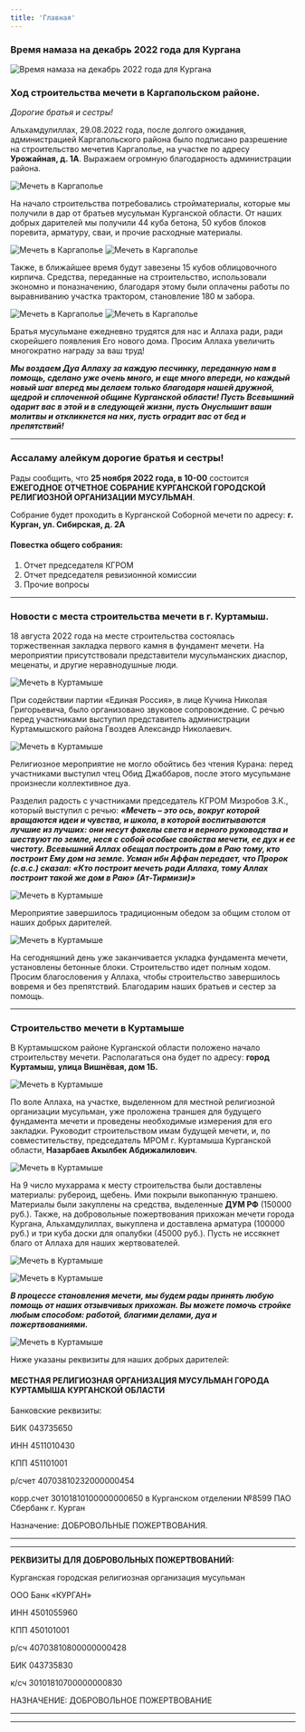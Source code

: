 ```yaml
---
title: 'Главная'
---
```


### Время намаза на декабрь 2022 года для Кургана

![Время намаза на декабрь 2022 года для Кургана](./index/12.22.jpg)


### Ход строительства мечети в Каргапольском районе.

*Дорогие братья и сестры!*

Альхамдулиллах, 29.08.2022 года, после долгого ожидания, администрацией Каргапольского района было подписано разрешение на строительство мечетив Каргаполье, на участке 
по адресу **Урожайная, д. 1А**. Выражаем огромную благодарность администрации района.

![Мечеть в Каргаполье](./index/проект-куртамыш.jpg)

На начало строительства потребовались стройматериалы, которые мы получили в дар от братьев мусульман Курганской области. От наших добрых дарителей мы получили  44 куба бетона, 50 кубов блоков поревита, арматуру, сваи, и прочие расходные материалы. 

![Мечеть в Каргаполье](./index/основа-куртамыш.jpg)
![Мечеть в Каргаполье](./index/опалубка-куртамыш.jpg)

Также, в ближайшее время будут завезены 15 кубов облицовочного кирпича.
Средства, переданные на строительство, использовали экономно и поназначению, благодаря этому были оплачены работы по выравниванию участка трактором, становление 180 м 
забора.

![Мечеть в Каргаполье](./index/фундамент-куртамыш.jpg)
![Мечеть в Каргаполье](./index/материалы-куртамыш.jpg)


Братья мусульмане ежедневно трудятся для нас и Аллаха ради, ради скорейшего появления Его нового дома. Просим Аллаха увеличить многократно награду за ваш труд!

***Мы воздаем Дуа Аллаху за каждую песчинку, переданную нам в помощь, сделано уже очень много, и еще много впереди, но каждый новый шаг вперед мы делаем только 
благодаря нашей дружной, щедрой и сплоченной общине Курганской области! Пусть Всевышний одарит вас в этой и в следующей жизни, пусть Онуслышит ваши молитвы и 
откликнется на них, пусть оградит вас от бед и препятствий!***

---
### Ассаламу алейкум дорогие братья и сестры!

Рады сообщить, что **25 ноября 2022 года, в 10-00** состоится **ЕЖЕГОДНОЕ ОТЧЕТНОЕ СОБРАНИЕ КУРГАНСКОЙ ГОРОДСКОЙ РЕЛИГИОЗНОЙ ОРГАНИЗАЦИИ МУСУЛЬМАН**.

Собрание будет проходить в Курганской Соборной мечети по адресу: **г. Курган, ул. Сибирская, д. 2А**

#### Повестка общего собрания:

1) Отчет председателя КГРОМ
2) Отчет председателя ревизионной комиссии
3) Прочие вопросы

---

### Новости с места строительства мечети в г. Куртамыш.

18 августа 2022 года на месте строительства состоялась торжественная закладка первого камня в фундамент мечети. На мероприятии присутствовали представители 
мусульманских диаспор, меценаты, и другие неравнодушные люди. 

![Мечеть в Куртамыше](./index/открытие.jpg)

При содействии партии «Единая Россия», в лице Кучина Николая Григорьевича, было организовано звуковое сопровождение. С речью перед участниками выступил представитель 
администрации Куртамышского района Гвоздев Александр Николаевич.

![Мечеть в Куртамыше](./index/депутат.jpg)

Религиозное мероприятие не могло обойтись без чтения Курана: перед участниками выступил чтец Обид Джаббаров, после этого мусульмане произнесли коллективное дуа. 

Разделил радость с участниками председатель КГРОМ Мизробов З.К., который выступил с речью: ***«Мечеть – это ось, вокруг которой вращаются идеи и чувства, и школа, в 
которой воспитываются лучшие из лучших: они несут факелы света и верного руководства и шествуют по земле, неся с собой особые свойства мечети, ее дух и ее чистоту. 
Всевышний Аллах обещал построить дом в Раю тому, кто построит Ему дом на земле. Усман ибн Аффан передает, что Пророк (с.а.с.) сказал: «Кто построит мечеть ради Аллаха, 
тому Аллах построит такой же дом в Раю» (Ат-Тирмизи)»***

![Мечеть в Куртамыше](./index/зиедали.jpg)

Мероприятие завершилось традиционным обедом за общим столом от наших добрых дарителей.

![Мечеть в Куртамыше](./index/обед.jpg)

На сегодняшний день уже заканчивается укладка фундамента мечети, установлены бетонные блоки. Строительство идет полным ходом. Просим благословения у Аллаха, чтобы
строительство завершилось вовремя и без препятствий. Благодарим наших братьев и сестер за помощь.

---



### Строительство мечети в Куртамыше

В Куртамышском районе Курганской области положено начало строительству мечети. Располагаться она будет по адресу: **город Куртамыш, улица Вишнёвая, дом 1Б.** 

![Мечеть в Куртамыше](./index/траншея.jpg)

По воле Аллаха, на участке, выделенном для местной религиозной организации мусульман, уже проложена траншея для будущего фундамента мечети и проведены необходимые измерения для его закладки. Руководит строительством имам будущей мечети, и, по совместительству, председатель МРОМ г. Куртамыша Курганской области, **Назарбаев Акылбек Абдижалилович**.

![Мечеть в Куртамыше](./index/материалы.jpg)

На 9 число мухаррама к месту строительства были доставлены материалы: рубероид, щебень. Ими покрыли выкопанную траншею. Материалы были закуплены на средства, выделенные **ДУМ РФ** (150000 руб.). Также, на добровольные пожертвования прихожан мечети города Кургана, Альхамдулиллах, выкуплена и доставлена арматура (100000 руб.) и три куба доски для опалубки (45000 руб.). Пусть не иссякнет благо от Аллаха для наших жертвователей.

![Мечеть в Куртамыше](./index/щебень.jpg)

![Мечеть в Куртамыше](./index/опалубка.jpg)

***В процессе становления мечети, мы будем рады принять любую помощь от наших отзывчивых прихожан. Вы можете помочь стройке любым способом: работой, благими делами, 
дуа и пожертвованиями.***

![Мечеть в Куртамыше](./index/дуа.jpg)

Ниже указаны реквизиты для наших добрых дарителей:

#### МЕСТНАЯ РЕЛИГИОЗНАЯ ОРГАНИЗАЦИЯ МУСУЛЬМАН ГОРОДА КУРТАМЫША КУРГАНСКОЙ ОБЛАСТИ

Банковские реквизиты: 

БИК 043735650

ИНН 4511010430 

КПП 451101001

р/счет 40703810232000000454

корр.счет 30101810100000000650
в Курганском отделении №8599 ПАО Сбербанк  г. Курган

Назначение: ДОБРОВОЛЬНЫЕ ПОЖЕРТВОВАНИЯ.

---

---


**РЕКВИЗИТЫ ДЛЯ ДОБРОВОЛЬНЫХ ПОЖЕРТВОВАНИЙ:**

Курганская городская религиозная организация мусульман

ООО Банк «КУРГАН»

ИНН 4501055960

КПП 450101001

р/сч 40703810800000000428

БИК 043735830

к/сч 30101810700000000830

НАЗНАЧЕНИЕ: ДОБРОВОЛЬНОЕ ПОЖЕРТВОВАНИЕ

---

---


